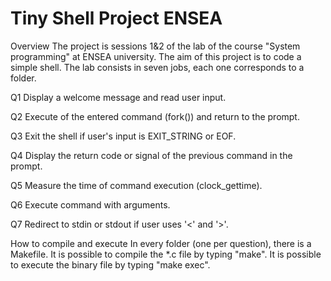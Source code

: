 # Tiny Shell Project ENSEA

Overview
The project is sessions 1&2 of the lab of the course "System programming" at 
ENSEA university.
The aim of this project is to code a simple shell.
The lab consists in seven jobs, each one corresponds to a folder.

Q1
Display a welcome message and read user input.

Q2
Execute of the entered command (fork()) and return to the prompt.

Q3
Exit the shell if user's input is EXIT_STRING or EOF.

Q4
Display the return code or signal of the previous command in the prompt.

Q5
Measure the time of command execution (clock_gettime).

Q6
Execute command with arguments.

Q7
Redirect to stdin or stdout if user uses '<' and '>'.

How to compile and execute
In every folder (one per question), there is a Makefile.
It is possible to compile the *.c file by typing "make".
It is possible to execute the binary file by typing "make exec".
